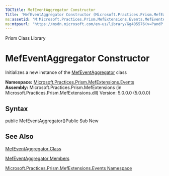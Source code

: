 ```yaml
---
TOCTitle: MefEventAggregator Constructor
Title: 'MefEventAggregator Constructor (Microsoft.Practices.Prism.MefExtensions.Events)'
ms:assetid: 'M:Microsoft.Practices.Prism.MefExtensions.Events.MefEventAggregator.\#ctor'
ms:mtpsurl: 'https://msdn.microsoft.com/en-us/library/Gg405576(v=PandP.50)'
---
```


Prism Class Library

MefEventAggregator Constructor
==============================

Initializes a new instance of the [MefEventAggregator](https://msdn.microsoft.com/t:microsoft.practices.prism.mefextensions.events.mefeventaggregator) class

**Namespace:** [Microsoft.Practices.Prism.MefExtensions.Events](https://msdn.microsoft.com/n:microsoft.practices.prism.mefextensions.events)
**Assembly:** Microsoft.Practices.Prism.MefExtensions (in Microsoft.Practices.Prism.MefExtensions.dll) Version: 5.0.0.0 (5.0.0.0)

## Syntax


<span id="syntaxToggle"></span>public MefEventAggregator()Public Sub New

See Also
--------


[MefEventAggregator Class](https://msdn.microsoft.com/t:microsoft.practices.prism.mefextensions.events.mefeventaggregator)

[MefEventAggregator Members](https://msdn.microsoft.com/allmembers.t:microsoft.practices.prism.mefextensions.events.mefeventaggregator)

[Microsoft.Practices.Prism.MefExtensions.Events Namespace](https://msdn.microsoft.com/n:microsoft.practices.prism.mefextensions.events)
